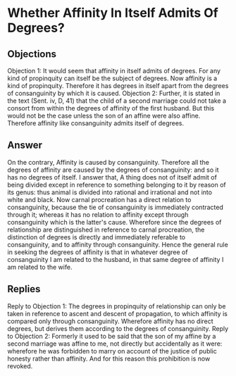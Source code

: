 # Whether Affinity In Itself Admits Of Degrees?
## Objections
Objection 1: It would seem that affinity in itself admits of degrees. For any kind of propinquity can itself be the subject of degrees. Now affinity is a kind of propinquity. Therefore it has degrees in itself apart from the degrees of consanguinity by which it is caused.
Objection 2: Further, it is stated in the text (Sent. iv, D, 41) that the child of a second marriage could not take a consort from within the degrees of affinity of the first husband. But this would not be the case unless the son of an affine were also affine. Therefore affinity like consanguinity admits itself of degrees.
## Answer
On the contrary, Affinity is caused by consanguinity. Therefore all the degrees of affinity are caused by the degrees of consanguinity: and so it has no degrees of itself.
I answer that, A thing does not of itself admit of being divided except in reference to something belonging to it by reason of its genus: thus animal is divided into rational and irrational and not into white and black. Now carnal procreation has a direct relation to consanguinity, because the tie of consanguinity is immediately contracted through it; whereas it has no relation to affinity except through consanguinity which is the latter's cause. Wherefore since the degrees of relationship are distinguished in reference to carnal procreation, the distinction of degrees is directly and immediately referable to consanguinity, and to affinity through consanguinity. Hence the general rule in seeking the degrees of affinity is that in whatever degree of consanguinity I am related to the husband, in that same degree of affinity I am related to the wife.
## Replies
Reply to Objection 1: The degrees in propinquity of relationship can only be taken in reference to ascent and descent of propagation, to which affinity is compared only through consanguinity. Wherefore affinity has no direct degrees, but derives them according to the degrees of consanguinity.
Reply to Objection 2: Formerly it used to be said that the son of my affine by a second marriage was affine to me, not directly but accidentally as it were: wherefore he was forbidden to marry on account of the justice of public honesty rather than affinity. And for this reason this prohibition is now revoked.
